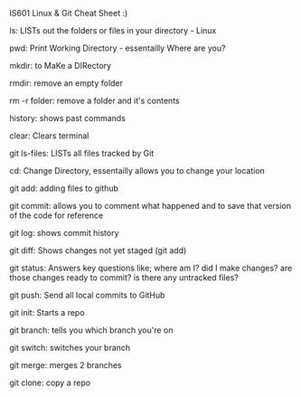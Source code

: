 IS601 Linux & Git Cheat Sheet :)

ls: LISTs out the folders or files in your directory - Linux

pwd: Print Working Directory - essentailly Where are you?

mkdir: to MaKe a DIRectory

rmdir: remove an empty folder

rm -r folder: remove a folder and it's contents

history: shows past commands

clear: Clears terminal

git ls-files: LISTs all files tracked by Git

cd: Change Directory, essentailly allows you to change your location

git add: adding files to github

git commit: allows you to comment what happened and to save that version of the code for reference

git log: shows commit history

git diff: Shows changes not yet staged (git add)

git status: Answers key questions like; where am I? did I make changes? are those changes ready to commit? is there any untracked files?

git push: Send all local commits to GitHub

git init: Starts a repo

git branch: tells you which branch you're on

git switch: switches your branch

git merge: merges 2 branches

git clone: copy a repo

